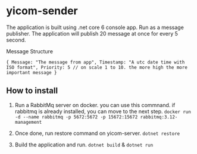 # yicom-sender

The application is built using .net core 6 console app. Run as a message publisher. The application will publish 20 message at once for every 5 second.

Message Structure

`
    {
        Message: "The message from app",
        Timestamp: "A utc date time with ISO format",
        Priority: 5 // on scale 1 to 10. the more high the more important message
    }
`

## How to install

1. Run a RabbitMq server on docker. you can use this commnand. if rabbitmq is already installed, you can move to the next step.
`docker run -d --name rabbitmq -p 5672:5672 -p 15672:15672 rabbitmq:3.12-management`

2. Once done, run restore command on yicom-server.
`dotnet restore`

3. Build the application and run.
`dotnet build` & `dotnet run`